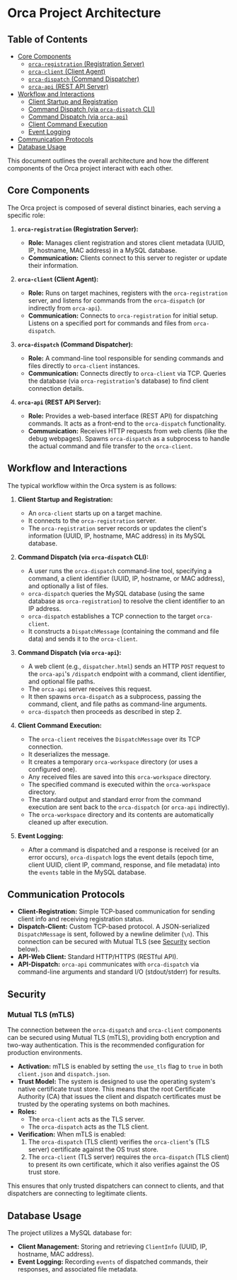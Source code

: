 # Orca Project Architecture

## Table of Contents

*   [Core Components](#core-components)
    *   [`orca-registration` (Registration Server)](#orca-registration-registration-server)
    *   [`orca-client` (Client Agent)](#orca-client-client-agent)
    *   [`orca-dispatch` (Command Dispatcher)](#orca-dispatch-command-dispatcher)
    *   [`orca-api` (REST API Server)](#orca-api-rest-api-server)
*   [Workflow and Interactions](#workflow-and-interactions)
    *   [Client Startup and Registration](#client-startup-and-registration)
    *   [Command Dispatch (via `orca-dispatch` CLI)](#command-dispatch-via-orca-dispatch-cli)
    *   [Command Dispatch (via `orca-api`)](#command-dispatch-via-orca-api)
    *   [Client Command Execution](#client-command-execution)
    *   [Event Logging](#event-logging)
*   [Communication Protocols](#communication-protocols)
*   [Database Usage](#database-usage)

This document outlines the overall architecture and how the different components of the Orca project interact with each other.

## Core Components

The Orca project is composed of several distinct binaries, each serving a specific role:

1.  **`orca-registration` (Registration Server):**
    *   **Role:** Manages client registration and stores client metadata (UUID, IP, hostname, MAC address) in a MySQL database.
    *   **Communication:** Clients connect to this server to register or update their information.

2.  **`orca-client` (Client Agent):**
    *   **Role:** Runs on target machines, registers with the `orca-registration` server, and listens for commands from the `orca-dispatch` (or indirectly from `orca-api`).
    *   **Communication:** Connects to `orca-registration` for initial setup. Listens on a specified port for commands and files from `orca-dispatch`.

3.  **`orca-dispatch` (Command Dispatcher):**
    *   **Role:** A command-line tool responsible for sending commands and files directly to `orca-client` instances.
    *   **Communication:** Connects directly to `orca-client` via TCP. Queries the database (via `orca-registration`'s database) to find client connection details.

4.  **`orca-api` (REST API Server):**
    *   **Role:** Provides a web-based interface (REST API) for dispatching commands. It acts as a front-end to the `orca-dispatch` functionality.
    *   **Communication:** Receives HTTP requests from web clients (like the debug webpages). Spawns `orca-dispatch` as a subprocess to handle the actual command and file transfer to the `orca-client`.

## Workflow and Interactions

The typical workflow within the Orca system is as follows:

1.  **Client Startup and Registration:**
    *   An `orca-client` starts up on a target machine.
    *   It connects to the `orca-registration` server.
    *   The `orca-registration` server records or updates the client's information (UUID, IP, hostname, MAC address) in its MySQL database.

2.  **Command Dispatch (via `orca-dispatch` CLI):**
    *   A user runs the `orca-dispatch` command-line tool, specifying a command, a client identifier (UUID, IP, hostname, or MAC address), and optionally a list of files.
    *   `orca-dispatch` queries the MySQL database (using the same database as `orca-registration`) to resolve the client identifier to an IP address.
    *   `orca-dispatch` establishes a TCP connection to the target `orca-client`.
    *   It constructs a `DispatchMessage` (containing the command and file data) and sends it to the `orca-client`.

3.  **Command Dispatch (via `orca-api`):**
    *   A web client (e.g., `dispatcher.html`) sends an HTTP `POST` request to the `orca-api`'s `/dispatch` endpoint with a command, client identifier, and optional file paths.
    *   The `orca-api` server receives this request.
    *   It then spawns `orca-dispatch` as a subprocess, passing the command, client, and file paths as command-line arguments.
    *   `orca-dispatch` then proceeds as described in step 2.

4.  **Client Command Execution:**
    *   The `orca-client` receives the `DispatchMessage` over its TCP connection.
    *   It deserializes the message.
    *   It creates a temporary `orca-workspace` directory (or uses a configured one).
    *   Any received files are saved into this `orca-workspace` directory.
    *   The specified command is executed within the `orca-workspace` directory.
    *   The standard output and standard error from the command execution are sent back to the `orca-dispatch` (or `orca-api` indirectly).
    *   The `orca-workspace` directory and its contents are automatically cleaned up after execution.

5.  **Event Logging:**
    *   After a command is dispatched and a response is received (or an error occurs), `orca-dispatch` logs the event details (epoch time, client UUID, client IP, command, response, and file metadata) into the `events` table in the MySQL database.

## Communication Protocols

*   **Client-Registration:** Simple TCP-based communication for sending client info and receiving registration status.
*   **Dispatch-Client:** Custom TCP-based protocol. A JSON-serialized `DispatchMessage` is sent, followed by a newline delimiter (`\n`). This connection can be secured with Mutual TLS (see [Security](#security) section below).
*   **API-Web Client:** Standard HTTP/HTTPS (RESTful API).
*   **API-Dispatch:** `orca-api` communicates with `orca-dispatch` via command-line arguments and standard I/O (stdout/stderr) for results.

## Security

### Mutual TLS (mTLS)

The connection between the `orca-dispatch` and `orca-client` components can be secured using Mutual TLS (mTLS), providing both encryption and two-way authentication. This is the recommended configuration for production environments.

*   **Activation:** mTLS is enabled by setting the `use_tls` flag to `true` in both `client.json` and `dispatch.json`.
*   **Trust Model:** The system is designed to use the operating system's native certificate trust store. This means that the root Certificate Authority (CA) that issues the client and dispatch certificates must be trusted by the operating systems on both machines.
*   **Roles:**
    *   The `orca-client` acts as the TLS server.
    *   The `orca-dispatch` acts as the TLS client.
*   **Verification:** When mTLS is enabled:
    1.  The `orca-dispatch` (TLS client) verifies the `orca-client`'s (TLS server) certificate against the OS trust store.
    2.  The `orca-client` (TLS server) requires the `orca-dispatch` (TLS client) to present its own certificate, which it also verifies against the OS trust store.

This ensures that only trusted dispatchers can connect to clients, and that dispatchers are connecting to legitimate clients.

## Database Usage


The project utilizes a MySQL database for:

*   **Client Management:** Storing and retrieving `ClientInfo` (UUID, IP, hostname, MAC address).
*   **Event Logging:** Recording `events` of dispatched commands, their responses, and associated file metadata.